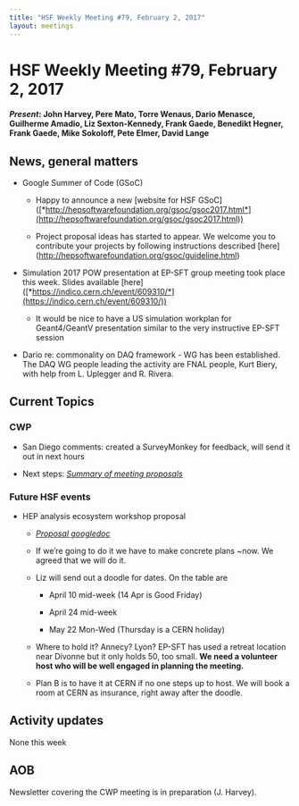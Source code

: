 ```yaml
---
title: "HSF Weekly Meeting #79, February 2, 2017"
layout: meetings
---
```


# HSF Weekly Meeting #79, February 2, 2017

#### *Present*: John Harvey, Pere Mato, Torre Wenaus, Dario Menasce, Guilherme Amadio, Liz Sexton-Kennedy, Frank Gaede, Benedikt Hegner, Frank Gaede, Mike Sokoloff, Pete Elmer, David Lange

## News, general matters

-   Google Summer of Code (GSoC)

    -   Happy to announce a new \[website for HSF GSoC\]([*http://hepsoftwarefoundation.org/gsoc/gsoc2017.html*](http://hepsoftwarefoundation.org/gsoc/gsoc2017.html))

    -   Project proposal ideas has started to appear. We welcome you to contribute your projects by following instructions described \[here\](http://hepsoftwarefoundation.org/gsoc/guideline.html)

-   Simulation 2017 POW presentation at EP-SFT group meeting took place this week. Slides available \[here\]([*https://indico.cern.ch/event/609310/*](https://indico.cern.ch/event/609310/))

    -   It would be nice to have a US simulation workplan for Geant4/GeantV presentation similar to the very instructive EP-SFT session

-   Dario re: commonality on DAQ framework - WG has been established. The DAQ WG people leading the activity are FNAL people, Kurt Biery, with help from L. Uplegger and R. Rivera.

## Current Topics

### CWP

-   San Diego comments: created a SurveyMonkey for feedback, will send it out in next hours

-   Next steps: [*Summary of meeting proposals*](https://docs.google.com/document/d/1Pgbp3r0HG62wOBw6g5diRviVO7RUwoHzCyHRO80R9ng/edit)

### Future HSF events

-   HEP analysis ecosystem workshop proposal

    -   [*Proposal googledoc*](https://docs.google.com/document/d/1aAGCj_y9in_I-c9yYJ-XX3Qurf0PXH4tFoYmvuCY5tk/edit?usp=sharing)

    -   If we’re going to do it we have to make concrete plans ~now. We agreed that we will do it.

    -   Liz will send out a doodle for dates. On the table are

        -   April 10 mid-week (14 Apr is Good Friday)

        -   April 24 mid-week

        -   May 22 Mon-Wed (Thursday is a CERN holiday)

    -   Where to hold it? Annecy? Lyon? EP-SFT has used a retreat location near Divonne but it only holds 50, too small. **We need a volunteer host who will be well engaged in planning the meeting.**

    -   Plan B is to have it at CERN if no one steps up to host. We will book a room at CERN as insurance, right away after the doodle.

## Activity updates

None this week

## AOB

Newsletter covering the CWP meeting is in preparation (J. Harvey).
